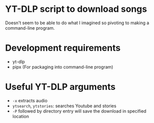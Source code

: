 # YT-DLP script to download songs

Doesn't seem to be able to do what I imagined so pivoting to making a command-line program.

# Development requirements
- yt-dlp
- pipx (For packaging into command-line program)

# Useful YT-DLP arguments
- `-x` extracts audio
- `ytsearch`, `ytstories`: searches Youtube and stories
- `-P` followed by directory entry will save the download in specified location
